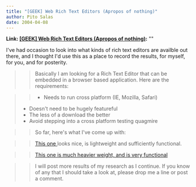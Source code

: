 ```yaml
---
title: "[GEEK] Web Rich Text Editors (Apropos of nothing)"
author: Pito Salas
date: 2004-04-08
---
```


**Link: [[GEEK] Web Rich Text Editors (Apropos of nothing)](None):** ""

I've had occasion to look into what kinds of rich text editors are availble
out there, and I thought I'd use this as a place to record the results, for
myself, for you, and for posterity.

>>

>> Basically I am looking for a Rich Text Editor that can be embedded in a
browser based application. Here are the requirements:

>>

>> - Needs to run cross platform (IE, Mozilla, Safari)  
> - Doesn't need to be hugely featureful  
> - The less of a download the better  
> - Avoid stepping into a cross platform testing quagmire
>>

>> So far, here's what I've come up with:

>>

>> [This one ](<http://www.kevinroth.com/rte/demo.htm>)looks nice, is
lightweight and sufficiently functional.

>>

>> [This one is much heavier weight, and is very
functional](<http://kupu.oscom.org/>)

>>

>> I will post more results of my research as I continue. If you know of any
that I should take a look at, please drop me a line or post a comment.


